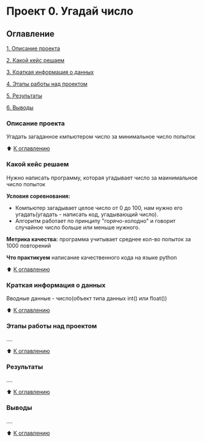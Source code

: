 # Проект 0. Угадай число

## Оглавление
[1. Описание проекта](https://github.com/vladuxakharlamov/sf_data_science/tree/main/project_0/README.md#Описание-проекта)

[2. Какой кейс решаем](https://github.com/vladuxakharlamov/sf_data_science/tree/main/project_0/README.md#Какой-кейс-решаем)

[3. Краткая информация о данных](https://github.com/vladuxakharlamov/sf_data_science/tree/main/project_0/README.md#Краткая-информация-о-данных)

[4. Этапы работы над проектом](https://github.com/vladuxakharlamov/sf_data_science/tree/main/project_0/README.md#Этапы-работы-над-проектом)

[5. Результаты](https://github.com/vladuxakharlamov/sf_data_science/tree/main/project_0/README.md#Результаты)

[6. Выводы](https://github.com/vladuxakharlamov/sf_data_science/tree/main/project_0/README.md#Выводы)

### Описание проекта
Угадать загаданное кмпьютером число за минимальное число попыток

:arrow_up: [К оглавлению](https://github.com/vladuxakharlamov/sf_data_science/tree/main/project_0/README.md#Оглавление)
### Какой кейс решаем
Нужно написать программу, которая угадывает число за маинимальное число попыток

**Условия соревнования:**
- Компьютер загадывает целое число от 0 до 100, нам нужно его угадать(угадать - написать код, угадывающий число).
- Алгоритм работает по принципу "горячо-холодно" и говорит случайное число больше или меньше нужного.

**Метрика качества:**
программа учитывает среднее кол-во попыток за 1000 повторений

**Что практикуем**
написание качественного кода на языке python

:arrow_up: [К оглавлению](https://github.com/vladuxakharlamov/sf_data_science/tree/main/project_0/README.md#Оглавление)
### Краткая информация о данных
Вводные данные - число(объект типа данных int() или float())

:arrow_up: [К оглавлению](https://github.com/vladuxakharlamov/sf_data_science/tree/main/project_0/README.md#Оглавление)
### Этапы работы над проектом
....

:arrow_up: [К оглавлению](https://github.com/vladuxakharlamov/sf_data_science/tree/main/project_0/README.md#Оглавление)
### Результаты
....

:arrow_up: [К оглавлению](https://github.com/vladuxakharlamov/sf_data_science/tree/main/project_0/README.md#Оглавление)
### Выводы
....

:arrow_up: [К оглавлению](https://github.com/vladuxakharlamov/sf_data_science/tree/main/project_0/README.md#Оглавление)